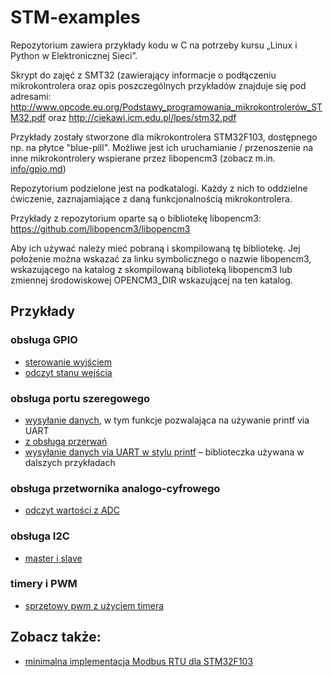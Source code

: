 STM-examples
============

Repozytorium zawiera przykłady kodu w C na potrzeby kursu „Linux i Python w Elektronicznej Sieci”.

Skrypt do zajęć z SMT32 (zawierający informacje o podłączeniu mikrokontrolera oraz opis poszczególnych przykładów znajduje się pod adresami:
	http://www.opcode.eu.org/Podstawy_programowania_mikrokontrolerów_STM32.pdf oraz http://ciekawi.icm.edu.pl/lpes/stm32.pdf

Przykłady zostały stworzone dla mikrokontrolera STM32F103, dostępnego np. na płytce "blue-pill".
Możliwe jest ich uruchamianie / przenoszenie na inne mikrokontrolery wspierane przez libopencm3 (zobacz m.in. [info/gpio.md](info/gpio.md))

Repozytorium podzielone jest na podkatalogi. Każdy z nich to oddzielne ćwiczenie, zaznajamiające z daną funkcjonalnością mikrokontrolera.

Przykłady z repozytorium oparte są o bibliotekę libopencm3:
	https://github.com/libopencm3/libopencm3

Aby ich używać należy mieć pobraną i skompilowaną tę bibliotekę.
Jej położenie można wskazać za linku symbolicznego o nazwie libopencm3, wskazującego na katalog z skompilowaną biblioteką libopencm3 lub zmiennej środowiskowej OPENCM3_DIR wskazującej na ten katalog.


## Przykłady

### obsługa GPIO

* [sterowanie wyjściem](10_blink)
* [odczyt stanu wejścia](11_di)

### obsługa portu szeregowego

* [wysyłanie danych](20_uart), w tym  funkcje pozwalająca na używanie printf via UART
* [z obsługą przerwań](21_uart_receiver)
* [wysyłanie danych via UART w stylu printf](2-UART/serialPrintf-lib4avr.c) – biblioteczka używana w dalszych przykładach

### obsługa przetwornika analogo-cyfrowego

* [odczyt wartości z ADC](30_adc)

### obsługa I2C

* [master i slave](4-I2C/40_i2c)

### timery i PWM

* [sprzętowy pwm z użyciem timera](51_pwm)


## Zobacz także:

* [minimalna implementacja Modbus RTU dla STM32F103](https://bitbucket.org/OpCode-eu-org/stm32-modbusrtu)
